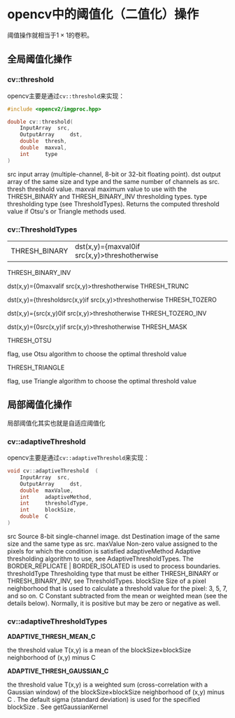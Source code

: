 # opencv中的阈值化（二值化）操作

阈值操作就相当于$1 \times 1$的卷积。

## 全局阈值化操作

### cv::threshold

opencv主要是通过`cv::threshold`来实现：

```cpp
#include <opencv2/imgproc.hpp>

double cv::threshold(	
    InputArray 	src,
    OutputArray 	dst,
    double 	thresh,
    double 	maxval,
    int 	type 
)	
```

src	input array (multiple-channel, 8-bit or 32-bit floating point).
dst	output array of the same size and type and the same number of channels as src.
thresh	threshold value.
maxval	maximum value to use with the THRESH_BINARY and THRESH_BINARY_INV thresholding types.
type	thresholding type (see ThresholdTypes).
Returns
the computed threshold value if Otsu's or Triangle methods used.

### cv::ThresholdTypes

|||
|--|--|
|THRESH_BINARY| dst(x,y)={maxval0if src(x,y)>threshotherwise|
THRESH_BINARY_INV 

dst(x,y)={0maxvalif src(x,y)>threshotherwise
THRESH_TRUNC 

dst(x,y)={thresholdsrc(x,y)if src(x,y)>threshotherwise
THRESH_TOZERO 

dst(x,y)={src(x,y)0if src(x,y)>threshotherwise
THRESH_TOZERO_INV 

dst(x,y)={0src(x,y)if src(x,y)>threshotherwise
THRESH_MASK 

THRESH_OTSU 

flag, use Otsu algorithm to choose the optimal threshold value

THRESH_TRIANGLE 

flag, use Triangle algorithm to choose the optimal threshold value

## 局部阈值化操作

局部阈值化其实也就是自适应阈值化

### cv::adaptiveThreshold

opencv主要是通过`cv::adaptiveThreshold`来实现：

```cpp
void cv::adaptiveThreshold	(	
    InputArray 	src,
    OutputArray 	dst,
    double 	maxValue,
    int 	adaptiveMethod,
    int 	thresholdType,
    int 	blockSize,
    double 	C 
)	
```


src	Source 8-bit single-channel image.
dst	Destination image of the same size and the same type as src.
maxValue	Non-zero value assigned to the pixels for which the condition is satisfied
adaptiveMethod	Adaptive thresholding algorithm to use, see AdaptiveThresholdTypes. The BORDER_REPLICATE | BORDER_ISOLATED is used to process boundaries.
thresholdType	Thresholding type that must be either THRESH_BINARY or THRESH_BINARY_INV, see ThresholdTypes.
blockSize	Size of a pixel neighborhood that is used to calculate a threshold value for the pixel: 3, 5, 7, and so on.
C	Constant subtracted from the mean or weighted mean (see the details below). Normally, it is positive but may be zero or negative as well.

### cv::adaptiveThresholdTypes

**ADAPTIVE_THRESH_MEAN_C**

the threshold value T(x,y) is a mean of the blockSize×blockSize neighborhood of (x,y) minus C

**ADAPTIVE_THRESH_GAUSSIAN_C**

the threshold value T(x,y) is a weighted sum (cross-correlation with a Gaussian window) of the blockSize×blockSize neighborhood of (x,y) minus C . The default sigma (standard deviation) is used for the specified blockSize . See getGaussianKernel
